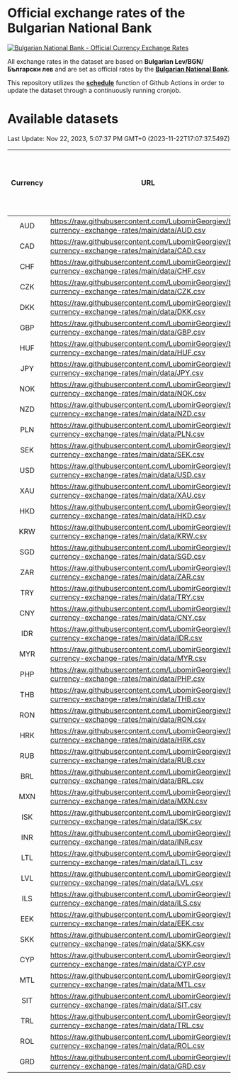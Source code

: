 # Official exchange rates of the Bulgarian National Bank

[![Bulgarian National Bank - Official Currency Exchange Rates](https://github.com/LubomirGeorgiev/bnb-currency-exchange-rates/actions/workflows/update-rates.yml/badge.svg?branch=main)](https://github.com/LubomirGeorgiev/bnb-currency-exchange-rates/actions/workflows/update-rates.yml)

All exchange rates in the dataset are based on **Bulgarian Lev/BGN/Български лев** and are set as official rates by the [**Bulgarian National Bank**](https://www.bnb.bg/Statistics/StExternalSector/StExchangeRates/StERForeignCurrencies/index.htm?toLang=_EN).

This repository utilizes the [**schedule**](https://docs.github.com/en/actions/reference/events-that-trigger-workflows) function of Github Actions in order to update the dataset through a continuously running cronjob.

# Available datasets

<!-- START LINKS (DO NOT EVER FU*ING DELETE THIS COMMENT FOR THE LOVE OF YOUR LIFE!!! IF YOU ARE CURIOS HOW IT WORKS, YOU CAN HAVE A LOOK AT ./src/updateReadme.ts) -->

Last Update: Nov 22, 2023, 5:07:37 PM GMT+0 (2023-11-22T17:07:37.549Z)

| Currency | URL                                                                                             | Number of records | Number of missing days that were filled in |
| :------: | ----------------------------------------------------------------------------------------------- | :---------------: | :----------------------------------------: |
|   AUD    | https://raw.githubusercontent.com/LubomirGeorgiev/bnb-currency-exchange-rates/main/data/AUD.csv |       8690        |                    2687                    |
|   CAD    | https://raw.githubusercontent.com/LubomirGeorgiev/bnb-currency-exchange-rates/main/data/CAD.csv |       8690        |                    2687                    |
|   CHF    | https://raw.githubusercontent.com/LubomirGeorgiev/bnb-currency-exchange-rates/main/data/CHF.csv |       8690        |                    2687                    |
|   CZK    | https://raw.githubusercontent.com/LubomirGeorgiev/bnb-currency-exchange-rates/main/data/CZK.csv |       8690        |                    2687                    |
|   DKK    | https://raw.githubusercontent.com/LubomirGeorgiev/bnb-currency-exchange-rates/main/data/DKK.csv |       8690        |                    2687                    |
|   GBP    | https://raw.githubusercontent.com/LubomirGeorgiev/bnb-currency-exchange-rates/main/data/GBP.csv |       8690        |                    2687                    |
|   HUF    | https://raw.githubusercontent.com/LubomirGeorgiev/bnb-currency-exchange-rates/main/data/HUF.csv |       8690        |                    2687                    |
|   JPY    | https://raw.githubusercontent.com/LubomirGeorgiev/bnb-currency-exchange-rates/main/data/JPY.csv |       8690        |                    2687                    |
|   NOK    | https://raw.githubusercontent.com/LubomirGeorgiev/bnb-currency-exchange-rates/main/data/NOK.csv |       8690        |                    2687                    |
|   NZD    | https://raw.githubusercontent.com/LubomirGeorgiev/bnb-currency-exchange-rates/main/data/NZD.csv |       8690        |                    2687                    |
|   PLN    | https://raw.githubusercontent.com/LubomirGeorgiev/bnb-currency-exchange-rates/main/data/PLN.csv |       8690        |                    2687                    |
|   SEK    | https://raw.githubusercontent.com/LubomirGeorgiev/bnb-currency-exchange-rates/main/data/SEK.csv |       8690        |                    2687                    |
|   USD    | https://raw.githubusercontent.com/LubomirGeorgiev/bnb-currency-exchange-rates/main/data/USD.csv |       8690        |                    2687                    |
|   XAU    | https://raw.githubusercontent.com/LubomirGeorgiev/bnb-currency-exchange-rates/main/data/XAU.csv |       8690        |                    2689                    |
|   HKD    | https://raw.githubusercontent.com/LubomirGeorgiev/bnb-currency-exchange-rates/main/data/HKD.csv |       8390        |                    2598                    |
|   KRW    | https://raw.githubusercontent.com/LubomirGeorgiev/bnb-currency-exchange-rates/main/data/KRW.csv |       8390        |                    2598                    |
|   SGD    | https://raw.githubusercontent.com/LubomirGeorgiev/bnb-currency-exchange-rates/main/data/SGD.csv |       8390        |                    2598                    |
|   ZAR    | https://raw.githubusercontent.com/LubomirGeorgiev/bnb-currency-exchange-rates/main/data/ZAR.csv |       8390        |                    2598                    |
|   TRY    | https://raw.githubusercontent.com/LubomirGeorgiev/bnb-currency-exchange-rates/main/data/TRY.csv |       6872        |                    2128                    |
|   CNY    | https://raw.githubusercontent.com/LubomirGeorgiev/bnb-currency-exchange-rates/main/data/CNY.csv |       6752        |                    2092                    |
|   IDR    | https://raw.githubusercontent.com/LubomirGeorgiev/bnb-currency-exchange-rates/main/data/IDR.csv |       6752        |                    2092                    |
|   MYR    | https://raw.githubusercontent.com/LubomirGeorgiev/bnb-currency-exchange-rates/main/data/MYR.csv |       6752        |                    2092                    |
|   PHP    | https://raw.githubusercontent.com/LubomirGeorgiev/bnb-currency-exchange-rates/main/data/PHP.csv |       6752        |                    2092                    |
|   THB    | https://raw.githubusercontent.com/LubomirGeorgiev/bnb-currency-exchange-rates/main/data/THB.csv |       6752        |                    2092                    |
|   RON    | https://raw.githubusercontent.com/LubomirGeorgiev/bnb-currency-exchange-rates/main/data/RON.csv |       6693        |                    2074                    |
|   HRK    | https://raw.githubusercontent.com/LubomirGeorgiev/bnb-currency-exchange-rates/main/data/HRK.csv |       6427        |                    1991                    |
|   RUB    | https://raw.githubusercontent.com/LubomirGeorgiev/bnb-currency-exchange-rates/main/data/RUB.csv |       6125        |                    1896                    |
|   BRL    | https://raw.githubusercontent.com/LubomirGeorgiev/bnb-currency-exchange-rates/main/data/BRL.csv |       5780        |                    1793                    |
|   MXN    | https://raw.githubusercontent.com/LubomirGeorgiev/bnb-currency-exchange-rates/main/data/MXN.csv |       5780        |                    1793                    |
|   ISK    | https://raw.githubusercontent.com/LubomirGeorgiev/bnb-currency-exchange-rates/main/data/ISK.csv |       5692        |                    1767                    |
|   INR    | https://raw.githubusercontent.com/LubomirGeorgiev/bnb-currency-exchange-rates/main/data/INR.csv |       5413        |                    1679                    |
|   LTL    | https://raw.githubusercontent.com/LubomirGeorgiev/bnb-currency-exchange-rates/main/data/LTL.csv |       5158        |                    1587                    |
|   LVL    | https://raw.githubusercontent.com/LubomirGeorgiev/bnb-currency-exchange-rates/main/data/LVL.csv |       4795        |                    1475                    |
|   ILS    | https://raw.githubusercontent.com/LubomirGeorgiev/bnb-currency-exchange-rates/main/data/ILS.csv |       4687        |                    1458                    |
|   EEK    | https://raw.githubusercontent.com/LubomirGeorgiev/bnb-currency-exchange-rates/main/data/EEK.csv |       4000        |                    1226                    |
|   SKK    | https://raw.githubusercontent.com/LubomirGeorgiev/bnb-currency-exchange-rates/main/data/SKK.csv |       2972        |                    914                     |
|   CYP    | https://raw.githubusercontent.com/LubomirGeorgiev/bnb-currency-exchange-rates/main/data/CYP.csv |       2906        |                    890                     |
|   MTL    | https://raw.githubusercontent.com/LubomirGeorgiev/bnb-currency-exchange-rates/main/data/MTL.csv |       2606        |                    801                     |
|   SIT    | https://raw.githubusercontent.com/LubomirGeorgiev/bnb-currency-exchange-rates/main/data/SIT.csv |       2542        |                    778                     |
|   TRL    | https://raw.githubusercontent.com/LubomirGeorgiev/bnb-currency-exchange-rates/main/data/TRL.csv |       1816        |                    557                     |
|   ROL    | https://raw.githubusercontent.com/LubomirGeorgiev/bnb-currency-exchange-rates/main/data/ROL.csv |       1697        |                    524                     |
|   GRD    | https://raw.githubusercontent.com/LubomirGeorgiev/bnb-currency-exchange-rates/main/data/GRD.csv |        359        |                    107                     |

<!-- END LINKS (DO NOT EVER FU*ING DELETE THIS COMMENT FOR THE LOVE OF YOUR LIFE!!! IF YOU ARE CURIOS HOW IT WORKS, YOU CAN HAVE A LOOK AT ./src/updateReadme.ts) -->
